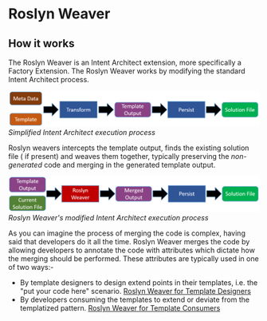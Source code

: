 # Roslyn Weaver 

## How it works

The Roslyn Weaver is an Intent Architect extension, more specifically a Factory Extension. The Roslyn Weaver works by modifying the standard Intent Architect process.

![Simplified Intent Architect Process](images/simplified_ia_process.png)
*Simplified Intent Architect execution process*

Roslyn weavers intercepts the template output, finds the existing solution file ( if present) and weaves them together, typically preserving the *non-generated* code and merging in the generated template output.

![Simplified Roslyn Weave Intent Architect Process](images/simplified_roslyn_weave_ia_process.png) 
*Roslyn Weaver's modified Intent Architect execution process*

As you can imagine the process of merging the code is complex, having said that developers do it all the time. Roslyn Weaver merges the code by allowing developers to annotate the code with attributes which dictate how the merging should be performed. These attributes are typically used in one of two ways:-
- By template designers to design extend points in their templates, i.e. the "put your code here" scenario. [Roslyn Weaver for Template Designers](how_to_implement.md)
- By developers consuming the templates to extend or deviate from the templatized pattern. [Roslyn Weaver for Template Consumers](how_to_work_with.md)




